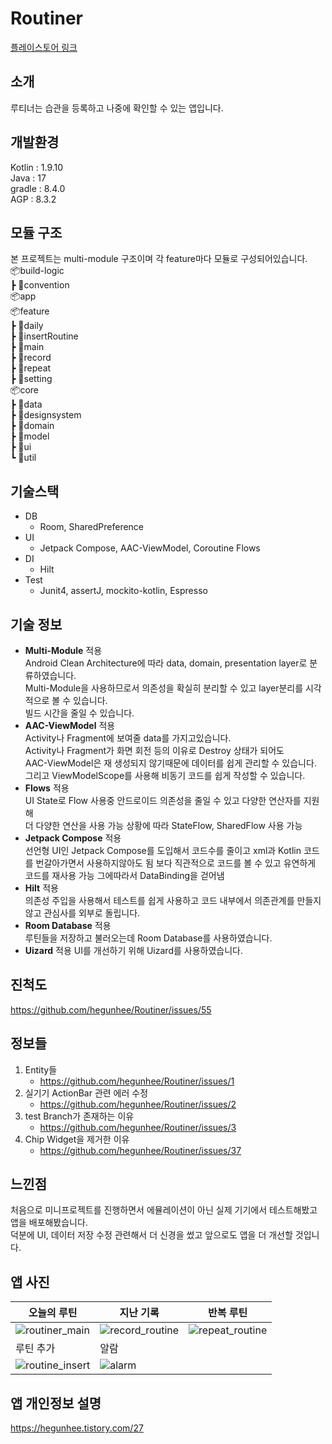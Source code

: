# Routiner  
[플레이스토어 링크](https://play.google.com/store/apps/details?id=com.hegunhee.routiner)
## 소개  
루티너는 습관을 등록하고 나중에 확인할 수 있는 앱입니다.  
## 개발환경
Kotlin : 1.9.10  
Java : 17  
gradle : 8.4.0  
AGP : 8.3.2  
## 모듈 구조  
본 프로젝트는 multi-module 구조이며 각 feature마다 모듈로 구성되어있습니다.  
📦build-logic  
┣ 📂convention  
📦app  
📦feature  
┣ 📂daily  
┣ 📂insertRoutine  
┣ 📂main  
┣ 📂record  
┣ 📂repeat  
┣ 📂setting  
📦core  
┣ 📂data  
┣ 📂designsystem  
┣ 📂domain  
┣ 📂model  
┣ 📂ui  
┗ 📂util  
## 기술스택  
- DB
  - Room, SharedPreference  
- UI
  - Jetpack Compose, AAC-ViewModel, Coroutine Flows
- DI
  - Hilt
- Test
  - Junit4, assertJ, mockito-kotlin, Espresso
## 기술 정보  
* **Multi-Module** 적용  
 Android Clean Architecture에 따라 data, domain, presentation layer로 분류하였습니다.  
 Multi-Module을 사용하므로서 의존성을 확실히 분리할 수 있고 layer분리를 시각적으로 볼 수 있습니다.  
 빌드 시간을 줄일 수 있습니다.  
* **AAC-ViewModel** 적용  
 Activity나 Fragment에 보여줄 data를 가지고있습니다.  
 Activity나 Fragment가 화면 회전 등의 이유로 Destroy 상태가 되어도  
 AAC-ViewModel은 재 생성되지 않기때문에 데이터를 쉽게 관리할 수 있습니다.
 그리고 ViewModelScope를 사용해 비동기 코드를 쉽게 작성할 수 있습니다.  
* **Flows** 적용  
  UI State로 Flow 사용중 안드로이드 의존성을 줄일 수 있고 다양한 연산자를 지원해  
  더 다양한 연산을 사용 가능
  상황에 따라 StateFlow, SharedFlow 사용 가능  
* **Jetpack Compose** 적용  
  선언형 UI인 Jetpack Compose를 도입해서 코드수를 줄이고 xml과 Kotlin 코드를 번갈아가면서 사용하지않아도 됨
  보다 직관적으로 코드를 볼 수 있고 유연하게 코드를 재사용 가능
  그에따라서 DataBinding을 걷어냄  
* **Hilt** 적용  
 의존성 주입을 사용해서 테스트를 쉽게 사용하고 코드 내부에서 의존관계를 만들지 않고 관심사를 외부로 돌립니다.  
* **Room Database** 적용  
 루틴들을 저장하고 불러오는데 Room Database를 사용하였습니다.
* **Uizard** 적용
  UI를 개선하기 위해 Uizard를 사용하였습니다.
## 진척도  
https://github.com/hegunhee/Routiner/issues/55

## 정보들  
1. Entity들  
   * https://github.com/hegunhee/Routiner/issues/1  
2. 실기기 ActionBar 관련 에러 수정  
   * https://github.com/hegunhee/Routiner/issues/2  
3. test Branch가 존재하는 이유  
   * https://github.com/hegunhee/Routiner/issues/3  
4. Chip Widget을 제거한 이유  
   * https://github.com/hegunhee/Routiner/issues/37
   
## 느낀점  
처음으로 미니프로젝트를 진행하면서 에뮬레이션이 아닌 실제 기기에서 테스트해봤고 앱을 배포해봤습니다.  
덕분에 UI, 데이터 저장 수정 관련해서 더 신경을 썼고 앞으로도 앱을 더 개선할 것입니다.  

## 앱 사진  
| 오늘의 루틴 | 지난 기록 | 반복 루틴 |
| -------- | ------ |  ------ |
| ![routiner_main](https://github.com/user-attachments/assets/d4af361d-e555-4728-8487-8ef28f61e967) | ![record_routine](https://github.com/hegunhee/Routiner/assets/57277631/0865c68f-09be-4d2b-9e36-c5477c6a8b4a) | ![repeat_routine](https://github.com/hegunhee/Routiner/assets/57277631/07a3e8fc-58d9-4dbc-8187-dd09525f4617) |
|루틴 추가| 알람 |      |
| ![routine_insert](https://github.com/user-attachments/assets/d448b5f3-99df-45a6-9c63-c38a5afb26e6) | ![alarm](https://github.com/user-attachments/assets/778ad791-eed4-47bd-8047-eb0a5413cb60)
## 앱 개인정보 설명  
https://hegunhee.tistory.com/27
